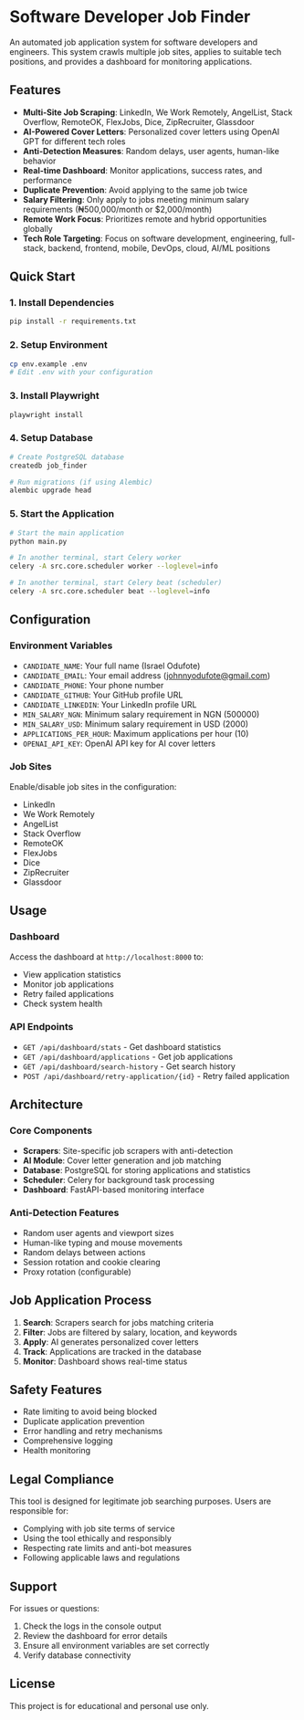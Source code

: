 # Software Developer Job Finder

An automated job application system for software developers and engineers. This system crawls multiple job sites, applies to suitable tech positions, and provides a dashboard for monitoring applications.

## Features

- **Multi-Site Job Scraping**: LinkedIn, We Work Remotely, AngelList, Stack Overflow, RemoteOK, FlexJobs, Dice, ZipRecruiter, Glassdoor
- **AI-Powered Cover Letters**: Personalized cover letters using OpenAI GPT for different tech roles
- **Anti-Detection Measures**: Random delays, user agents, human-like behavior
- **Real-time Dashboard**: Monitor applications, success rates, and performance
- **Duplicate Prevention**: Avoid applying to the same job twice
- **Salary Filtering**: Only apply to jobs meeting minimum salary requirements (₦500,000/month or $2,000/month)
- **Remote Work Focus**: Prioritizes remote and hybrid opportunities globally
- **Tech Role Targeting**: Focus on software development, engineering, full-stack, backend, frontend, mobile, DevOps, cloud, AI/ML positions

## Quick Start

### 1. Install Dependencies

```bash
pip install -r requirements.txt
```

### 2. Setup Environment

```bash
cp env.example .env
# Edit .env with your configuration
```

### 3. Install Playwright

```bash
playwright install
```

### 4. Setup Database

```bash
# Create PostgreSQL database
createdb job_finder

# Run migrations (if using Alembic)
alembic upgrade head
```

### 5. Start the Application

```bash
# Start the main application
python main.py

# In another terminal, start Celery worker
celery -A src.core.scheduler worker --loglevel=info

# In another terminal, start Celery beat (scheduler)
celery -A src.core.scheduler beat --loglevel=info
```

## Configuration

### Environment Variables

- `CANDIDATE_NAME`: Your full name (Israel Odufote)
- `CANDIDATE_EMAIL`: Your email address (johnnyodufote@gmail.com)
- `CANDIDATE_PHONE`: Your phone number
- `CANDIDATE_GITHUB`: Your GitHub profile URL
- `CANDIDATE_LINKEDIN`: Your LinkedIn profile URL
- `MIN_SALARY_NGN`: Minimum salary requirement in NGN (500000)
- `MIN_SALARY_USD`: Minimum salary requirement in USD (2000)
- `APPLICATIONS_PER_HOUR`: Maximum applications per hour (10)
- `OPENAI_API_KEY`: OpenAI API key for AI cover letters

### Job Sites

Enable/disable job sites in the configuration:
- LinkedIn
- We Work Remotely
- AngelList
- Stack Overflow
- RemoteOK
- FlexJobs
- Dice
- ZipRecruiter
- Glassdoor

## Usage

### Dashboard

Access the dashboard at `http://localhost:8000` to:
- View application statistics
- Monitor job applications
- Retry failed applications
- Check system health

### API Endpoints

- `GET /api/dashboard/stats` - Get dashboard statistics
- `GET /api/dashboard/applications` - Get job applications
- `GET /api/dashboard/search-history` - Get search history
- `POST /api/dashboard/retry-application/{id}` - Retry failed application

## Architecture

### Core Components

- **Scrapers**: Site-specific job scrapers with anti-detection
- **AI Module**: Cover letter generation and job matching
- **Database**: PostgreSQL for storing applications and statistics
- **Scheduler**: Celery for background task processing
- **Dashboard**: FastAPI-based monitoring interface

### Anti-Detection Features

- Random user agents and viewport sizes
- Human-like typing and mouse movements
- Random delays between actions
- Session rotation and cookie clearing
- Proxy rotation (configurable)

## Job Application Process

1. **Search**: Scrapers search for jobs matching criteria
2. **Filter**: Jobs are filtered by salary, location, and keywords
3. **Apply**: AI generates personalized cover letters
4. **Track**: Applications are tracked in the database
5. **Monitor**: Dashboard shows real-time status

## Safety Features

- Rate limiting to avoid being blocked
- Duplicate application prevention
- Error handling and retry mechanisms
- Comprehensive logging
- Health monitoring

## Legal Compliance

This tool is designed for legitimate job searching purposes. Users are responsible for:
- Complying with job site terms of service
- Using the tool ethically and responsibly
- Respecting rate limits and anti-bot measures
- Following applicable laws and regulations

## Support

For issues or questions:
1. Check the logs in the console output
2. Review the dashboard for error details
3. Ensure all environment variables are set correctly
4. Verify database connectivity

## License

This project is for educational and personal use only.
